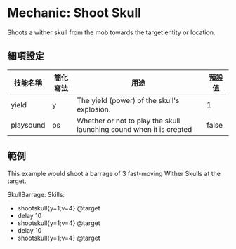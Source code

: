 Mechanic: Shoot Skull
=====================

Shoots a wither skull from the mob towards the target entity or
location.

細項設定
----------

| 技能名稱 | 簡化寫法| 用途 | 預設值 |
|-----------|---------|---------------------------------------------------------------------|---------------|
| yield | y   | The yield (power) of the skull's explosion. | 1 |
| playsound | ps  | Whether or not to play the skull launching sound when it is created | false |

  

範例
--------

This example would shoot a barrage of 3 fast-moving Wither Skulls at the
target.

SkullBarrage:
  Skills:
  - shootskull{y=1;v=4} @target
  - delay 10
  - shootskull{y=1;v=4} @target
  - delay 10
  - shootskull{y=1;v=4} @target
